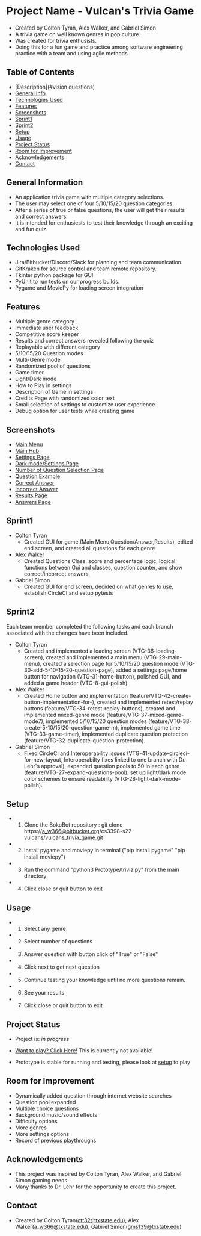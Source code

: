 # Project Name - Vulcan's Trivia Game
- Created by Colton Tyran, Alex Walker, and Gabriel Simon
- A trivia game on well known genres in pop culture.
- Was created for trivia enthusists. 
- Doing this for a fun game and practice among software engineering practice with a team and using agile methods.
​
## Table of Contents
* [Description](#vision questions)
* [General Info](#general-information)
* [Technologies Used](#technologies-used)
* [Features](#features)
* [Screenshots](#screenshots)
* [Sprint1](#sprint1)
* [Sprint2](#sprint2)
* [Setup](#setup)
* [Usage](#usage)
* [Project Status](#project-status)
* [Room for Improvement](#room-for-improvement)
* [Acknowledgements](#acknowledgements)
* [Contact](#contact)
​
## General Information
- An application trivia game with multiple category selections.
- The user may select one of four 5/10/15/20 question categories.
- After a series of true or false questions, the user will get their results and correct answers.
- It is intended for enthusiests to test their knowledge through an exciting and fun quiz.
​
## Technologies Used
- Jira/Bitbucket/Discord/Slack for planning and team communication.
- GitKraken for source control and team remote repository.
- Tkinter python package for GUI
- PyUnit to run tests on our progress builds.
- Pygame and MoviePy for loading screen integration
​
## Features
- Multiple genre category
- Immediate user feedback
- Competitive score keeper
- Results and correct answers revealed following the quiz
- Replayable with different category
- 5/10/15/20 Question modes
- Multi-Genre mode
- Randomized pool of questions
- Game timer
- Light/Dark mode
- How to Play in settings
- Description of Game in settings
- Credits Page with randomized color text
- Small selection of settings to customize user experience
- Debug option for user tests while creating game

## Screenshots
* [Main Menu](https://i.gyazo.com/65e2e40a3c2c86a00356f570be0dc6ec.png)
* [Main Hub](https://i.gyazo.com/6f5eac5dd3a5d137e0e87f934da55d6c.png)
* [Settings Page](https://i.gyazo.com/4b112c5601a2308bb60f5d6ca150196b.png)
* [Dark mode/Settings Page](https://i.gyazo.com/7a22c1da52e4209023e9d38bd88984ee.png)
* [Number of Question Selection Page](https://i.gyazo.com/d082185df30e4f44399590b4f43a0c9e.png)
* [Question Example](https://i.gyazo.com/96d7a4f0f9760637664e1248e6233527.png)
* [Correct Answer](https://i.gyazo.com/5ed7ce4ed95b6c06639b49a60fdb12d3.png)
* [Incorrect Answer](https://i.gyazo.com/1c0756e935604f0216181e03484dcd84.png)
* [Results Page](https://i.gyazo.com/07dacc62f167cabe1427dba910c22f34.png)
* [Answers Page](https://i.gyazo.com/df86e49883fc45056dfa6d8d35dd8e00.png)

## Sprint1
- Colton Tyran 
	- Created GUI for game (Main Menu,Question/Answer,Results), edited end screen, and created all questions for each genre
- Alex Walker 
	- Created Questions Class, score and percentage logic, logical functions between Gui and classes, question counter, and show correct/incorrect answers
- Gabriel Simon 
	- Created GUI for end screen, decided on what genres to use, establish CircleCI and setup pytests

## Sprint2
Each team member completed the following tasks and each branch associated with the changes have been included.

- Colton Tyran
	- Created and implemented a loading screen (VTG-36-loading-screen), created and implemented a main menu (VTG-29-main-menu), created a selection page for 5/10/15/20 question mode (VTG-30-add-5-10-15-20-question-page), added a settings page/home button for navigation (VTG-31-home-button), polished GUI, and added a game header (VTG-8-gui-polish).
- Alex Walker 
	- Created Home button and implementation (feature/VTG-42-create-button-implementation-for-), created and implemented retest/replay buttons (feature/VTG-34-retest-replay-buttons), created and implemented mixed-genre mode (feature/VTG-37-mixed-genre-mode7), implemented 5/10/15/20 question modes (feature/VTG-38-create-5-10/15/20-question-game-m), implemented game time (VTG-33-game-timer), implemented duplicate question protection (feature/VTG-32-duplicate-question-protection).
- Gabriel Simon 
	- Fixed CircleCI and Interoperability issues (VTG-41-update-circleci-for-new-layout, Interoperabilty fixes linked to one branch with Dr. Lehr's approval), expanded question pools to 50 in each genre (feature/VTG-27-expand-questions-pool), set up light/dark mode color schemes to ensure readability (VTG-28-light-dark-mode-polish).
​
## Setup
- 1) Clone the BokoBot repository : git clone https://a_w366@bitbucket.org/cs3398-s22-vulcans/vulcans_trivia_game.git
- 2) Install pygame and moviepy in terminal ("pip install pygame" "pip install moviepy")
- 3) Run the command "python3 Prototype/trivia.py" from the main directory
- 4) Click close or quit button to exit

## Usage
- 1) Select any genre
- 2) Select number of questions
- 3) Answer question with button click of "True" or "False"
- 4) Click next to get next question
- 5) Continue testing your knowledge until no more questions remain.
- 6) See your results
- 7) Click close or quit button to exit

## Project Status
- Project is: *in progress*
* [Want to play? Click Here!](https://replit.com/@AlexWalker5/VulcanTriviaGame)   This is currently not available! 
- Prototype is stable for running and testing, please look at [setup](#setup) to play

## Room for Improvement
- Dynamically added question through internet website searches
- Question pool expanded
- Multiple choice questions
- Background music/sound effects
- Difficulty options
- More genres
- More settings options
- Record of previous playthroughs

## Acknowledgements
- This project was inspired by Colton Tyran, Alex Walker, and Gabriel Simon gaming needs.
- Many thanks to Dr. Lehr for the opportunity to create this project.
​
## Contact
- Created by Colton Tyran(ctt32@txstate.edu), Alex Walker(a_w366@txstate.edu), Gabriel Simon(gms139@txstate.edu)
